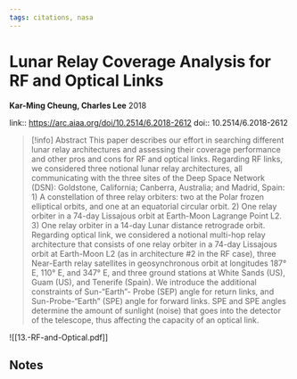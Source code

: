 ```yaml
---
tags: citations, nasa
---
```

# Lunar Relay Coverage Analysis for RF and Optical Links

**Kar-Ming Cheung, Charles Lee**
2018

link:: https://arc.aiaa.org/doi/10.2514/6.2018-2612
doi:: 10.2514/6.2018-2612

> [!info] Abstract
> This paper describes our effort in searching different lunar relay architectures and assessing their coverage performance and other pros and cons for RF and optical links. Regarding RF links, we considered three notional lunar relay architectures, all communicating with the three sites of the Deep Space Network (DSN): Goldstone, California; Canberra, Australia; and Madrid, Spain: 1) A constellation of three relay orbiters: two at the Polar frozen elliptical orbits, and one at an equatorial circular orbit. 2) One relay orbiter in a 74-day Lissajous orbit at Earth-Moon Lagrange Point L2. 3) One relay orbiter in a 14-day Lunar distance retrograde orbit. Regarding optical link, we considered a notional multi-hop relay architecture that consists of one relay orbiter in a 74-day Lissajous orbit at Earth-Moon L2 (as in architecture #2 in the RF case), three Near-Earth relay satellites in geosynchronous orbit at longitudes 187° E, 110° E, and 347° E, and three ground stations at White Sands (US), Guam (US), and Tenerife (Spain). We introduce the additional constraints of Sun-“Earth”- Probe (SEP) angle for return links, and Sun-Probe-“Earth” (SPE) angle for forward links. SPE and SPE angles determine the amount of sunlight (noise) that goes into the detector of the telescope, thus affecting the capacity of an optical link.


![[13.-RF-and-Optical.pdf]]
## Notes

